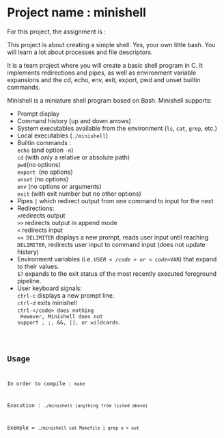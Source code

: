 # Project name : minishell

For this project, the assignment is : 

This project is about creating a simple shell. Yes, your own little bash. You will learn a lot about processes and file descriptors.

It is a team project where you will create a basic shell program in C. It implements redirections and pipes, as well as environment variable expansions and the cd, echo, env, exit, export, pwd and unset builtin commands.

Minishell is a miniature shell program based on Bash. Minishell supports:

- Prompt display<br>
- Command history (up and down arrows)<br>
- System executables available from the environment (<code>ls</code>, <code>cat</code>, <code>grep</code>, etc.)<br>
- Local executables (<code>./minishell</code>)<br>
- Builtin commands :<br>
<code>echo</code> (and option <code>-n</code>)<br>
<code>cd</code> (with only a relative or absolute path)<br>
<code>pwd</code>(no options)<br>
<code>export </code>(no options)<br>
<code>unset</code> (no options)<br>
<code>env</code> (no options or arguments)<br>
<code>exit</code> (with exit number but no other options)<br>
- Pipes <code>|</code> which redirect output from one command to input for the next<br>
- Redirections:<br>
<code>></code>redirects output<br>
<code>>></code> redirects output in append mode<br>
<code><</code> redirects input<br>
<code><< DELIMITER</code> displays a new prompt, reads user input until reaching <code>DELIMITER</code>, redirects user input to command input (does not update history)<br>
- Environment variables (i.e. <code>$USER</code> or <code>$VAR</code>) that expand to their values.<br>
<code>$?</code> expands to the exit status of the most recently executed foreground pipeline.<br>
- User keyboard signals:<br>
<code>ctrl-c</code> displays a new prompt line.<br>
<code>ctrl-d</code> exits minishell<br>
<code>ctrl-\</code> does nothing<br>
However, Minishell does not support \, ;, &&, ||, or wildcards.

## Usage

In order to compile :
<code>make</code>

Execution :
<code>./minishell (anything from listed above)</code>

Exemple = 
<code>./minishell cat Makefile | grep o > out</code>
